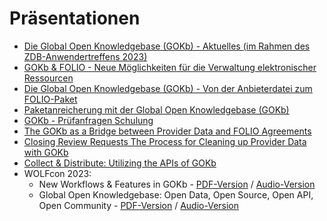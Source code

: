 # Präsentationen

- [Die Global Open Knowledgebase (GOKb) - Aktuelles (im Rahmen des ZDB-Anwendertreffens 2023)](https://zeitschriftendatenbank.de/fileadmin/user_upload/ZDB/pdf/anwendertreffen/ZDB-Anwendertreffen_Virtuell_2023.pdf)
- [GOKb & FOLIO - Neue Möglichkeiten für die Verwaltung elektronischer Ressourcen](https://opus4.kobv.de/opus4-bib-info/frontdoor/index/index/docId/18479)
- [Die Global Open Knowledgebase (GOKb) - Von der Anbieterdatei zum 
FOLIO-Paket](https://opus4.kobv.de/opus4-bib-info/frontdoor/index/index/docId/18011)
- [Paketanreicherung mit der Global Open Knowledgebase 
(GOKb)](https://opus4.kobv.de/opus4-bib-info/frontdoor/index/index/docId/18029)
- [GOKb - Prüfanfragen Schulung](assets/GOKb-Review-Request-Training-2023.de.pdf)
- [The GOKb as a Bridge between Provider Data and FOLIO Agreements](assets/WOLFcon-2022-Presentation-GOKb-as-a-Bridge.pdf)
- [Closing Review Requests The Process for Cleaning up Provider Data with GOKb](assets/WOLFcon-2022-Presentation-Review-Requests.pdf)
- [Collect & Distribute: Utilizing the APIs of GOKb](assets/WOLFcon-2022-Presentation-Collect-and-Distribute.pdf)
- WOLFcon 2023:
  * New Workflows & Features in GOKb - [PDF-Version](https://static.sched.com/hosted_files/wolfcon2023/08/GOKb%20WOLFcon%202023%20-%20New%20workflows%20and%20features.pdf?_gl=1*5ssr5p*_ga*MTkzNzI1NTM3OC4xNjkzMjI3NTIy*_ga_XH5XM35VHB*MTY5NDA2NzYxMC40LjEuMTY5NDA2Nzc5Ni41OC4wLjA.) / [Audio-Version](https://www.youtube.com/watch?v=uAZJWFxMk6c&list=PLMocoPoiGkwe9bmaKqDl1uA_S4myQb49M&index=39)
  * Global Open Knowledgebase: Open Data, Open Source, Open API, Open Community - [PDF-Version](https://static.sched.com/hosted_files/wolfcon2023/0b/GOKb%20Wolfcon%202023%20Open.pdf?_gl=1*1o7w0xw*_ga*MTkzNzI1NTM3OC4xNjkzMjI3NTIy*_ga_XH5XM35VHB*MTY5NDA2NzYxMC40LjEuMTY5NDA2NzY1Ni4xNC4wLjA.) / [Audio-Version](https://www.youtube.com/watch?v=sYOCZT-AeeY&list=PLMocoPoiGkwe9bmaKqDl1uA_S4myQb49M&index=47)
